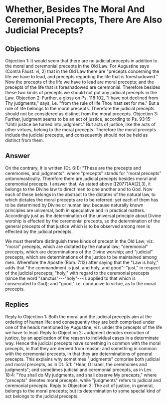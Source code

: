 # Whether, Besides The Moral And Ceremonial Precepts, There Are Also Judicial Precepts?
## Objections
Objection 1: It would seem that there are no judicial precepts in addition to the moral and ceremonial precepts in the Old Law. For Augustine says (Contra Faust. vi, 2) that in the Old Law there are "precepts concerning the life we have to lead, and precepts regarding the life that is foreshadowed." Now the precepts of the life we have to lead are moral precepts; and the precepts of the life that is foreshadowed are ceremonial. Therefore besides these two kinds of precepts we should not put any judicial precepts in the Law.
Objection 2: Further, a gloss on Ps. 118:102, "I have not declined from Thy judgments," says, i.e. "from the rule of life Thou hast set for me." But a rule of life belongs to the moral precepts. Therefore the judicial precepts should not be considered as distinct from the moral precepts.
Objection 3: Further, judgment seems to be an act of justice, according to Ps. 93:15: "Until justice be turned into judgment." But acts of justice, like the acts of other virtues, belong to the moral precepts. Therefore the moral precepts include the judicial precepts, and consequently should not be held as distinct from them.
## Answer
On the contrary, It is written (Dt. 6:1): "These are the precepts and ceremonies, and judgments": where "precepts" stands for "moral precepts" antonomastically. Therefore there are judicial precepts besides moral and ceremonial precepts.
I answer that, As stated above ([2077]AA[2],3), it belongs to the Divine law to direct men to one another and to God. Now each of these belongs in the abstract to the dictates of the natural law, to which dictates the moral precepts are to be referred: yet each of them has to be determined by Divine or human law, because naturally known principles are universal, both in speculative and in practical matters. Accordingly just as the determination of the universal principle about Divine worship is effected by the ceremonial precepts, so the determination of the general precepts of that justice which is to be observed among men is effected by the judicial precepts.

We must therefore distinguish three kinds of precept in the Old Law; viz. "moral" precepts, which are dictated by the natural law; "ceremonial" precepts, which are determinations of the Divine worship; and "judicial" precepts, which are determinations of the justice to be maintained among men. Wherefore the Apostle (Rom. 7:12) after saying that the "Law is holy," adds that "the commandment is just, and holy, and good": "just," in respect of the judicial precepts; "holy," with regard to the ceremonial precepts (since the word "sanctus"---"holy"---is applied to that which is consecrated to God); and "good," i.e. conducive to virtue, as to the moral precepts.
## Replies
Reply to Objection 1: Both the moral and the judicial precepts aim at the ordering of human life: and consequently they are both comprised under one of the heads mentioned by Augustine, viz. under the precepts of the life we have to lead.
Reply to Objection 2: Judgment denotes execution of justice, by an application of the reason to individual cases in a determinate way. Hence the judicial precepts have something in common with the moral precepts, in that they are derived from reason; and something in common with the ceremonial precepts, in that they are determinations of general precepts. This explains why sometimes "judgments" comprise both judicial and moral precepts, as in Dt. 5:1: "Hear, O Israel, the ceremonies and judgments"; and sometimes judicial and ceremonial precepts, as in Lev. 18:4: "You shall do My judgments, and shall observe My precepts," where "precepts" denotes moral precepts, while "judgments" refers to judicial and ceremonial precepts.
Reply to Objection 3: The act of justice, in general, belongs to the moral precepts; but its determination to some special kind of act belongs to the judicial precepts.